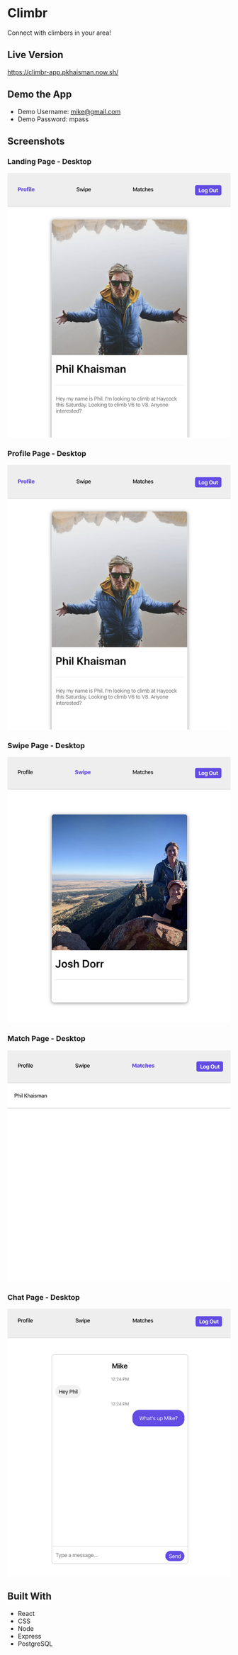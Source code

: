 # Climbr

Connect with climbers in your area!

## Live Version

https://climbr-app.pkhaisman.now.sh/

## Demo the App

* Demo Username: mike@gmail.com
* Demo Password: mpass

## Screenshots

### Landing Page - Desktop

![Landing Page: Mobile view](https://raw.githubusercontent.com/pkhaisman/climbr-client/master/src/photos/profile-page.png)

### Profile Page - Desktop

![Profile Page: Mobile view](https://raw.githubusercontent.com/pkhaisman/climbr-client/master/src/photos/profile-page.png)

### Swipe Page - Desktop

![Swipe Page: Mobile view](https://raw.githubusercontent.com/pkhaisman/climbr-client/master/src/photos/swipe-page.png)

### Match Page - Desktop

![Match Page: Mobile view](https://raw.githubusercontent.com/pkhaisman/climbr-client/master/src/photos/match-page.png)

### Chat Page - Desktop

![Chat Page: Mobile view](https://raw.githubusercontent.com/pkhaisman/climbr-client/master/src/photos/chat-page.png)

## Built With

* React
* CSS
* Node
* Express
* PostgreSQL



